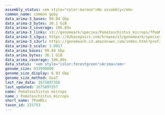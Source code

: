 ```yaml
---
assembly_status: <em style="color:maroon">No assembly</em>
common_name: common goby
data_arima-3_bases: 99.84 Gbp
data_arima-3_bytes: 30.1 GiB
data_arima-3_coverage: 106.89x
data_arima-3_links: s3://genomeark/species/Pomatoschistus_microps/fPomMic3/genomic_data/arima/<br>
data_arima-3_s3gui: https://42basepairs.com/browse/s3/genomeark/species/Pomatoschistus_microps/fPomMic3/genomic_data/arima/
data_arima-3_s3url: https://genomeark.s3.amazonaws.com/index.html?prefix=species/Pomatoschistus_microps/fPomMic3/genomic_data/arima/
data_arima-3_scale: 3.0917
data_arima_bases: 99.84 Gbp
data_arima_bytes: 30.1 GiB
data_arima_coverage: 106.89x
data_status: '<em style="color:forestgreen">Arima</em>'
genome_size: 933990000
genome_size_display: 0.93 Gbp
genome_size_method: GoaT
last_raw_data: 1675897356
last_updated: 1675897357
name: Pomatoschistus microps
name_: Pomatoschistus_microps
short_name: fPomMic
taxon_id: 225753
---
```

